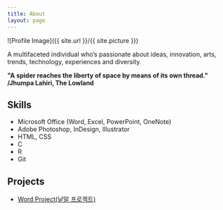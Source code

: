 ```yaml
---
title: About
layout: page
---
```

![Profile Image]({{ site.url }}/{{ site.picture }})

<p>A multifaceted individual who’s passionate about ideas, innovation, arts, trends, technology, experiences and diversity.
</p>

<p><b> "A spider reaches the liberty of space by means of its own thread." /Jhumpa Lahiri, The Lowland
</b></p>

<h2>Skills</h2>

<ul class="skill-list">
	<li>Microsoft Office (Word, Excel, PowerPoint, OneNote)</li>
	<li>Adobe Photoshop, InDesign, Illustrator</li>
	<li>HTML, CSS</li>
	<li>C</li>
	<li>R</li>
	<li>Git</li>


</ul>

<h2>Projects</h2>

<ul>
	<li><a href="https://github.com/">Word Project(낱말 프로젝트)</a></li>
</ul>
